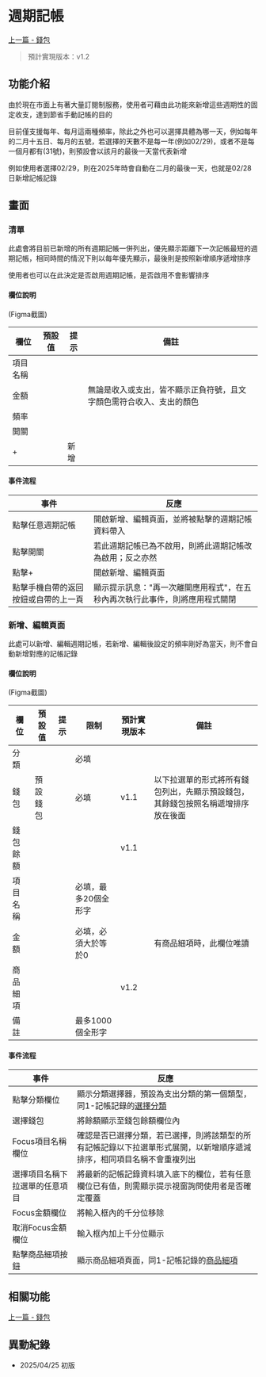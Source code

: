 # 週期記帳

[上一篇 - 錢包](2-錢包.md)

> 預計實現版本：v1.2

## 功能介紹

由於現在市面上有著大量訂閱制服務，使用者可藉由此功能來新增這些週期性的固定收支，達到節省手動記帳的目的

目前僅支援每年、每月這兩種頻率，除此之外也可以選擇具體為哪一天，例如每年的二月十五日、每月的五號，若選擇的天數不是每一年(例如02/29)，或者不是每一個月都有(31號)，則預設會以該月的最後一天當代表新增

例如使用者選擇02/29，則在2025年時會自動在二月的最後一天，也就是02/28日新增記帳記錄

## 畫面

### 清單

此處會將目前已新增的所有週期記帳一併列出，優先顯示距離下一次記帳最短的週期記帳，相同時間的情況下則以每年優先顯示，最後則是按照新增順序遞增排序

使用者也可以在此決定是否啟用週期記帳，是否啟用不會影響排序

#### 欄位說明

(Figma截圖)

| 欄位   | 預設值 | 提示 | 備註                                 |
|------|-----|----|------------------------------------|
| 項目名稱 |     |    |                                    |
| 金額   |     |    | 無論是收入或支出，皆不顯示正負符號，且文字顏色需符合收入、支出的顏色 |
| 頻率   |     |    |                                    |
| 開關   |     |    |                                    |
| +    |     | 新增 |                                    |

#### 事件流程

| 事件                 | 反應                                      |
|--------------------|-----------------------------------------|
| 點擊任意週期記帳           | 開啟新增、編輯頁面，並將被點擊的週期記帳資料帶入                |
| 點擊開關               | 若此週期記帳已為不啟用，則將此週期記帳改為啟用；反之亦然            |
| 點擊+                | 開啟新增、編輯頁面                               |
| 點擊手機自帶的返回按鈕或自帶的上一頁 | 顯示提示訊息："再一次離開應用程式"，在五秒內再次執行此事件，則將應用程式關閉 |

### 新增、編輯頁面

此處可以新增、編輯週期記帳，若新增、編輯後設定的頻率剛好為當天，則不會自動新增對應的記帳記錄

#### 欄位說明

(Figma截圖)

| 欄位   | 預設值  | 提示 | 限制          | 預計實現版本 | 備註                                       |
|------|------|----|-------------|--------|------------------------------------------|
| 分類   |      |    | 必填          |        |                                          |
| 錢包   | 預設錢包 |    | 必填          | v1.1   | 以下拉選單的形式將所有錢包列出，先顯示預設錢包，其餘錢包按照名稱遞增排序放在後面 |
| 錢包餘額 |      |    |             | v1.1   |                                          |
| 項目名稱 |      |    | 必填，最多20個全形字 |        |                                          |
| 金額   |      |    | 必填，必須大於等於0  |        | 有商品細項時，此欄位唯讀                             |
| 商品細項 |      |    |             | v1.2   |                                          |
| 備註   |      |    | 最多1000個全形字  |        |                                          |

#### 事件流程

| 事件              | 反應                                                          |
|-----------------|-------------------------------------------------------------|
| 點擊分類欄位          | 顯示分類選擇器，預設為支出分類的第一個類型，同1-記帳記錄的[選擇分類](1-記帳記錄.md#選擇分類)        |
| 選擇錢包            | 將餘額顯示至錢包餘額欄位內                                               |
| Focus項目名稱欄位     | 確認是否已選擇分類，若已選擇，則將該類型的所有記帳記錄以下拉選單形式展開，以新增順序遞減排序，相同項目名稱不會重複列出 |
| 選擇項目名稱下拉選單的任意項目 | 將最新的記帳記錄資料填入底下的欄位，若有任意欄位已有值，則需顯示提示視窗詢問使用者是否確定覆蓋             |
| Focus金額欄位       | 將輸入框內的千分位移除                                                 |
| 取消Focus金額欄位     | 輸入框內加上千分位顯示                                                 |
| 點擊商品細項按鈕        | 顯示商品細項頁面，同1-記帳記錄的[商品細項](1-記帳記錄.md#商品細項)                     |

## 相關功能

[上一篇 - 錢包](2-錢包.md)

## 異動紀錄

* 2025/04/25 初版
